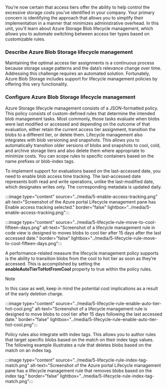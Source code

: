You’re now certain that access tiers offer the ability to help control the excessive storage costs you’ve identified in your company. Your primary concern is identifying the approach that allows you to simplify their implementation in a manner that minimizes administrative overhead. In this unit, you'll learn about Azure Storage Blob lifecycle management, which allows you to automate switching between access tier types based on customizable rules.

### Describe Azure Blob Storage lifecycle management

Maintaining the optimal access tier assignments is a continuous process because storage usage patterns and the data’s relevance change over time. Addressing this challenge requires an automated solution. Fortunately, Azure Blob Storage includes support for lifecycle management policies by offering this very functionality.

### Configure Azure Blob Storage lifecycle management

Azure Storage lifecycle management consists of a JSON-formatted policy. This policy consists of custom-defined rules that determine the intended blob management tasks. Most commonly, those tasks evaluate when blobs were last modified or accessed and depending on the outcome of that evaluation, either retain the current access tier assignment, transition the blobs to a different tier, or delete them. Lifecycle management also integrates with blob versioning and snapshots. This allows you to automatically transition older versions of blobs and snapshots to cool, cold, and archive storage tiers and also delete them where appropriate to minimize costs. You can scope rules to specific containers based on the name prefixes or blob-index tags.

To implement support for evaluations based on the last-accessed date, you need to enable blob access time tracking. The last-accessed date represents both read and write operations, unlike the last-modified date, which designates writes only. The corresponding metadata is updated daily.

:::image type="content" source="../media/5-enable-access-tracking.png" alt-text="Screenshot of the Azure portal Lifecycle management pane has Enable access tracking selected." border="false" lightbox="../media/5-enable-access-tracking.png":::

:::image type="content" source="../media/5-lifecycle-rule-move-to-cool-fifteen-days.png" alt-text="Screenshot of a lifecycle management rule in code view is designed to moves blobs to cool tier after 15 days after the last accessed date." border="false" lightbox="../media/5-lifecycle-rule-move-to-cool-fifteen-days.png":::

A performance-related measure the lifecycle management policy supports is the ability to transition blobs from the cool to hot tier as soon as they’re accessed. This is accomplished by setting the **enableAutoTierToHotFromCool** property to true within the policy rules.

> [!NOTE]
> In this case as well, keep in mind the potential cost implications as a result of the early deletion charge.

:::image type="content" source="../media/5-lifecycle-rule-enable-auto-tier-hot-cool.png" alt-text="Screenshot of a lifecycle management rule is designed to move blobs to cool tier after 15 days following the last accessed date." border="false" lightbox="../media/5-lifecycle-rule-enable-auto-tier-hot-cool.png":::

Policy rules also integrate with index tags. This allows you to author rules that target specific blobs based on the match on their index tags values. The following example illustrates a rule that deletes blobs based on the match on an index tag.

:::image type="content" source="../media/5-lifecycle-rule-index-tag-match.png" alt-text="Screenshot of the Azure portal Lifecycle management pane has a lifecycle management rule that removes blobs based on the index tag." border="false" lightbox="../media/5-lifecycle-rule-index-tag-match.png":::
